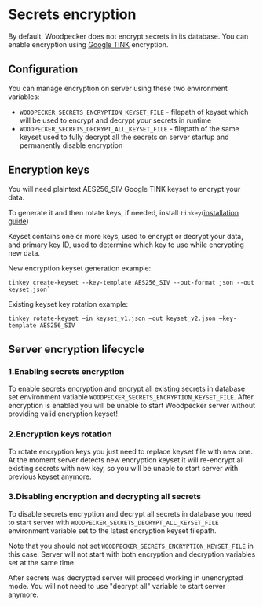 # Secrets encryption

By default, Woodpecker does not encrypt secrets in its database. You can enable encryption 
using [Google TINK](https://developers.google.com/tink) encryption.

## Configuration

You can manage encryption on server using these two environment variables:
- `WOODPECKER_SECRETS_ENCRYPTION_KEYSET_FILE` - filepath of keyset which will be used to encrypt and decrypt your 
secrets in runtime 
- `WOODPECKER_SECRETS_DECRYPT_ALL_KEYSET_FILE` - filepath of the same keyset used to fully decrypt all the secrets on 
server startup and permanently disable encryption

## Encryption keys

You will need plaintext AES256_SIV Google TINK keyset to encrypt your data.

To generate it and then rotate keys, if needed, install `tinkey`([installation guide](https://developers.google.com/tink/install-tinkey))

Keyset contains one or more keys, used to encrypt or decrypt your data, and primary key ID, used to determine which key 
to use while encrypting new data.

New encryption keyset generation example:
```shell
tinkey create-keyset --key-template AES256_SIV --out-format json --out keyset.json`
```

Existing keyset key rotation example:
```shell
tinkey rotate-keyset —in keyset_v1.json —out keyset_v2.json —key-template AES256_SIV
```

## Server encryption lifecycle

### 1.Enabling secrets encryption

To enable secrets encryption and encrypt all existing secrets in database set environment vatiable `WOODPECKER_SECRETS_ENCRYPTION_KEYSET_FILE`.
After encryption is enabled you will be unable to start Woodpecker server without providing valid encryption keyset!

### 2.Encryption keys rotation

To rotate encryption keys you just need to replace keyset file with new one. At the moment server detects new encryption 
keyset it will re-encrypt all existing secrets with new key, so you will be unable to start server with previous 
keyset anymore.

### 3.Disabling encryption and decrypting all secrets

To disable secrets encryption and decrypt all secrets in database you need to start server with 
`WOODPECKER_SECRETS_DECRYPT_ALL_KEYSET_FILE` environment variable set to the latest encryption keyset filepath.

Note that you should not set `WOODPECKER_SECRETS_ENCRYPTION_KEYSET_FILE` in this case. Server will not start with both
encryption and decryption variables set at the same time.

After secrets was decrypted server will proceed working in unencrypted mode. You will not need to use "decrypt all" 
variable to start server anymore.
